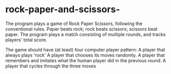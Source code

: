 # rock-paper-and-scissors-

The program plays a game of Rock Paper Scissors, following the conventional rules.
Paper beats rock; rock beats scissors; scissors beat paper.
The program plays a match consisting of multiple rounds, and tracks players' total score.


The game should have (at least) four computer player pattern:
A player that always plays 'rock'
A player that chooses its moves randomly.
A player that remembers and imitates what the human player did in the previous round.
A player that cycles through the three moves
